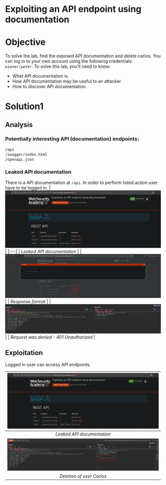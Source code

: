 # Exploiting an API endpoint using documentation
# Objective
To solve the lab, find the exposed API documentation and delete carlos. You can log in to your own account using the following credentials: `wiener:peter`. 
To solve this lab, you'll need to know:
- What API documentation is.
- How API documentation may be useful to an attacker.
- How to discover API documentation.


# Solution1
## Analysis
### Potentially interesting API (documentation) endpoints:
```
/api
/swagger/index.html
/openapi.json
```

### Leaked API documentation
There is a API documentation at `/api`. In order to perform listed action user have to be logged in.
|![](Images/image.png)|
|:--:| 
| *Leaked API documentation* |
|![](Images/image-2.png)|
| *Response format* |
|![](Images/image-1.png)|
| *Request was denied - 401 Unauthorized* |

## Exploitation
Logged in user can access API endpoints.

|![](Images/image.png)|
|:--:| 
| *Leaked API documentation* |
|![](Images/image-4.png)|
| *Deletion of user Carlos* |
